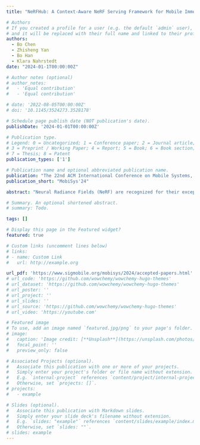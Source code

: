 ```yaml
---
title: "NeRFHub: A Context-Aware NeRF Serving Framework for Mobile Immersive Applications"

# Authors
# If you created a profile for a user (e.g. the default `admin` user), write the username (folder name) here
# and it will be replaced with their full name and linked to their profile.
authors:
  - Bo Chen
  - Zhisheng Yan
  - Bo Han
  - Klara Nahrstedt
date: "2024-01-1T00:00:00Z"

# Author notes (optional)
# author_notes:
#   - 'Equal contribution'
#   - 'Equal contribution'

# date: '2022-08-05T00:00:00Z'
# doi: '10.1145/3524273.3528178'

# Schedule page publish date (NOT publication's date).
publishDate: '2024-01-01T00:00:00Z'

# Publication type.
# Legend: 0 = Uncategorized; 1 = Conference paper; 2 = Journal article;
# 3 = Preprint / Working Paper; 4 = Report; 5 = Book; 6 = Book section;
# 7 = Thesis; 8 = Patent
publication_types: ['1']

# Publication name and optional abbreviated publication name.
publication: "The 22nd ACM International Conference on Mobile Systems, Applications, and Services"
publication_short: "MobiSys'24"

abstract: "Neural Radiance Fields (NeRF) are recognized for their exceptional photo-realism quality and superior modeling capabilities compared to traditional methods. NeRF empowers a novel application, termed NeRF serving. It delivers data from a server to a mobile client and renders 3D scenes on the client, facilitating a broad spectrum of mobile immersive applications. Towards a satisfactory user experience, we must serve NeRF with low latency while meeting constraints of high visual quality and real-time smoothness. Existing NeRF variants easily violate the constraints or cause an unnecessarily high latency when the diverse applications, mobile devices, and 3D scenes, termed the contexts, change in real life. In this paper, we present NeRFHub, a novel context-aware NeRF serving framework for mobile immersive applications. NeRFHub adeptly manages storage and computation costs, scales to diverse contexts, and swiftly navigates the vast design space inherent in NeRF serving. The evaluation results show that NeRFHub serves synthetic objects with 56%-66% reduced latency and realistic scenes with 26%-55% reduced latency when compared to the baseline without compromising quality or smoothness."

# Summary. An optional shortened abstract.
# summary: Todo.

tags: []

# Display this page in the Featured widget?
featured: true

# Custom links (uncomment lines below)
# links:
# - name: Custom Link
#   url: http://example.org

url_pdf: 'https://www.sigmobile.org/mobisys/2024/accepted-papers.html'
# url_code: 'https://github.com/wowchemy/wowchemy-hugo-themes'
# url_dataset: 'https://github.com/wowchemy/wowchemy-hugo-themes'
# url_poster: ''
# url_project: ''
# url_slides: ''
# url_source: 'https://github.com/wowchemy/wowchemy-hugo-themes'
# url_video: 'https://youtube.com'

# Featured image
# To use, add an image named `featured.jpg/png` to your page's folder.
# image:
#   caption: 'Image credit: [**Unsplash**](https://unsplash.com/photos/pLCdAaMFLTE)'
#   focal_point: ''
#   preview_only: false

# Associated Projects (optional).
#   Associate this publication with one or more of your projects.
#   Simply enter your project's folder or file name without extension.
#   E.g. `internal-project` references `content/project/internal-project/index.md`.
#   Otherwise, set `projects: []`.
# projects:
#   - example

# Slides (optional).
#   Associate this publication with Markdown slides.
#   Simply enter your slide deck's filename without extension.
#   E.g. `slides: "example"` references `content/slides/example/index.md`.
#   Otherwise, set `slides: ""`.
# slides: example
---
```


<!-- {{% callout note %}}
Click the _Cite_ button above to demo the feature to enable visitors to import publication metadata into their reference management software.
{{% /callout %}}

{{% callout note %}}
Create your slides in Markdown - click the _Slides_ button to check out the example.
{{% /callout %}}

Supplementary notes can be added here, including [code, math, and images](https://wowchemy.com/docs/writing-markdown-latex/). -->
